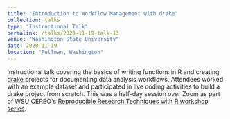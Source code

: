 ```yaml
---
title: "Introduction to Workflow Management with drake"
collection: talks
type: "Instructional Talk"
permalink: /talks/2020-11-19-talk-13
venue: "Washington State University"
date: 2020-11-19
location: "Pullman, Washington"
---
```


Instructional talk covering the basics of writing functions in R and creating [drake](https://github.com/ropensci/drake) projects for documenting data analysis workflows. Attendees worked with an example dataset and participated in live coding activities to build a drake project from scratch. This was a half-day session over Zoom as part of WSU CEREO's [Reproducible Research Techniques with R workshop series](https://cereo.wsu.edu/reproducible-r-workshop/).
